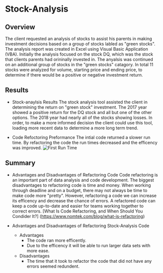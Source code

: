 # **Stock-Analysis**
## **Overview**
The client requested an analysis of stocks to assist his parents in making investment decisions based on a group of stocks labled as "green stocks". The analysis report was created in Excel using Visual Basic Application (VBA). Initially the analysis focused on the stock DQ, which was the stock that clients parents had orininally invested in. The anyalsis was continued on an additional group of stocks in the "green stocks" catagory. In total 11 stocks were analyzed for volume, starting price and ending price, to determine if there would be a positive or negative investment return. 

## **Results**
- Stock-anaylsis Results
The stock analysis tool assisted the client in determining the return on "green stock" investment. The 2017 year showed a positive return for the DQ stock and all but one of the other options. The 2018 year had nearly all of the stocks showing losses. In order, to make a more informed decision the client could use this tool, loading more recent data to determine a more long term trend. 

- Code Refoctoring Preformance
The intial code returned a slower run time. By refactoring the code the run times decreased and the efficency was improved. 
![First Run Time](images)

## **Summary**
- Advantages and Disadvantages of Refactoring Code
Code refactoring is an important part of data analysis and code development. The biggest disadvantages to refactoring code is time and money. When working through deadline and on a budget, there may not always be time to make code more "pretty". However, refactoring a code we can increase its efficency and decrease the chance of errors. A refactored code can keep a code up-to-date and easier for teams working together to correct errors. [What Is Code Refactoring, and When Should You Condider It?] (https://www.nomtek.com/blog/what-is-refactoring)

- Advantages and Disadvantages of Refactoring Stock-Analysis Code
    - Advantages
        - The code ran more efficently. 
        - Due to the efficency it will be able to run larger data sets with more ease. 
    - Disadvantages
        - The time that it took to refactor the code that did not have any errors seemed redundent.
